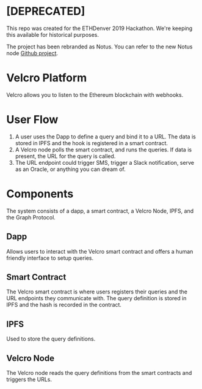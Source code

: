 # [DEPRECATED]

This repo was created for the ETHDenver 2019 Hackathon.  We're keeping this available for historical purposes.

The project has been rebranded as Notus.  You can refer to the new Notus node [Github project](https://github.com/NotifyUs/notus-docs).

# Velcro Platform

Velcro allows you to listen to the Ethereum blockchain with webhooks.

# User Flow

1. A user uses the Dapp to define a query and bind it to a URL.  The data is stored in IPFS and the hook is registered in a smart contract.
2. A Velcro node polls the smart contract, and runs the queries.  If data is present, the URL for the query is called.
3. The URL endpoint could trigger SMS, trigger a Slack notification, serve as an Oracle, or anything you can dream of.

# Components

The system consists of a dapp, a smart contract, a Velcro Node, IPFS, and the Graph Protocol.

## Dapp

Allows users to interact with the Velcro smart contract and offers a human friendly interface to setup queries.

## Smart Contract

The Velcro smart contract is where users registers their queries and the URL endpoints they communicate with.  The query definition is stored in IPFS and the hash is recorded in the contract.

## IPFS

Used to store the query definitions.

## Velcro Node

The Velcro node reads the query definitions from the smart contracts and triggers the URLs.
